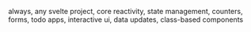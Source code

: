 always, any svelte project, core reactivity, state management, counters, forms, todo apps, interactive ui, data updates, class-based components